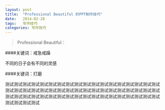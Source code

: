 ```yaml
---
layout: post
title:  "Professional Beautiful 的PPT制作技巧"
date:   2014-02-28
tags:	写作技巧
categories: 写作技巧
---
```


> Professional Beautiful：

####关键词：戒急戒躁

不同的日子会有不同的灵感

####关键词：打磨

测试测试测试测试测试测试测试测试测试测试测试测试测试测试测试测试测试测试测试测试测试测试测试测试测试测试测试测试测试测试测试测试测试测试测试测试测试测试测试测试测试测试测试测试测试测试测试测试测试测试测试测试测试测试测试测试测试测试
